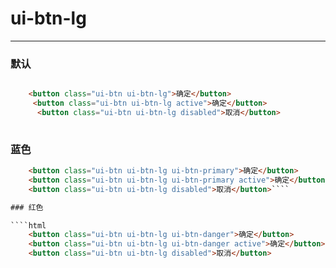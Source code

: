 # ui-btn-lg

---
### 默认

````html

	<button class="ui-btn ui-btn-lg">确定</button>
	 <button class="ui-btn ui-btn-lg active">确定</button>
      <button class="ui-btn ui-btn-lg disabled">取消</button>
	
````

### 蓝色

````html
	<button class="ui-btn ui-btn-lg ui-btn-primary">确定</button>
	<button class="ui-btn ui-btn-lg ui-btn-primary active">确定</button>
	<button class="ui-btn ui-btn-lg disabled">取消</button>````

### 红色

````html
	<button class="ui-btn ui-btn-lg ui-btn-danger">确定</button>
  	<button class="ui-btn ui-btn-lg ui-btn-danger active">确定</button>
  	<button class="ui-btn ui-btn-lg disabled">取消</button>
````
